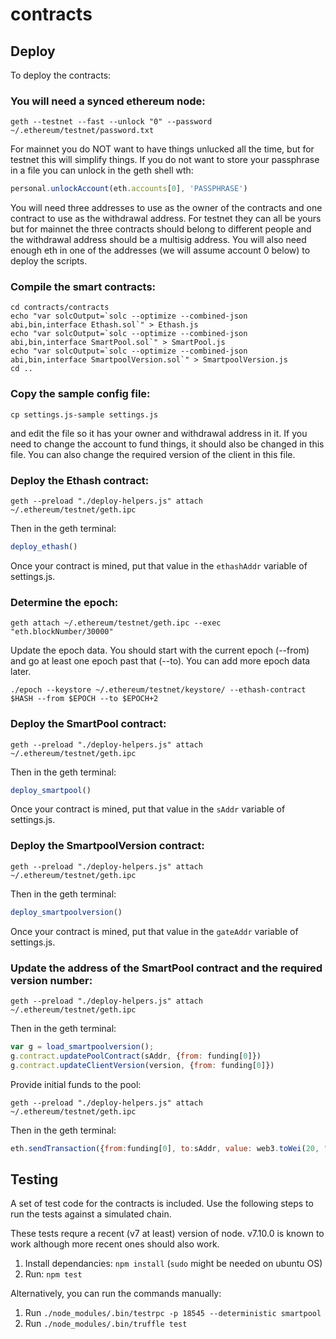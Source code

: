 # contracts

## Deploy

To deploy the contracts:

### You will need a synced ethereum node:
```
geth --testnet --fast --unlock "0" --password ~/.ethereum/testnet/password.txt
```

For mainnet you do NOT want to have things unlucked all the time, but for testnet this will simplify things.  If you do not want to store your passphrase in a file you can unlock in the geth shell wth:
```javascript
personal.unlockAccount(eth.accounts[0], 'PASSPHRASE')
```

You will need three addresses to use as the owner of the contracts and one contract to use as the withdrawal address.  For testnet they can all be yours but for mainnet the three contracts should belong to different people and the withdrawal address should be a multisig address.  You will also need enough eth in one of the addresses (we will assume account 0 below) to deploy the scripts.

### Compile the smart contracts:

```
cd contracts/contracts
echo "var solcOutput=`solc --optimize --combined-json abi,bin,interface Ethash.sol`" > Ethash.js
echo "var solcOutput=`solc --optimize --combined-json abi,bin,interface SmartPool.sol`" > SmartPool.js
echo "var solcOutput=`solc --optimize --combined-json abi,bin,interface SmartpoolVersion.sol`" > SmartpoolVersion.js
cd ..
```

### Copy the sample config file:
```
cp settings.js-sample settings.js
```
and edit the file so it has your owner and withdrawal address in it.  If you need to change the account to fund things, it should also be changed in this file.  You can also change the required version of the client in this file.

### Deploy the Ethash contract:
```
geth --preload "./deploy-helpers.js" attach ~/.ethereum/testnet/geth.ipc
```
Then in the geth terminal:
```javascript
deploy_ethash()
```

Once your contract is mined, put that value in the `ethashAddr` variable of settings.js.

### Determine the epoch:

```
geth attach ~/.ethereum/testnet/geth.ipc --exec "eth.blockNumber/30000"
```

Update the epoch data.  You should start with the current epoch (--from) and go at least one epoch past that (--to).  You can add more epoch data later.
```
./epoch --keystore ~/.ethereum/testnet/keystore/ --ethash-contract $HASH --from $EPOCH --to $EPOCH+2
```

### Deploy the SmartPool contract:
```
geth --preload "./deploy-helpers.js" attach ~/.ethereum/testnet/geth.ipc
```
Then in the geth terminal:
```javascript
deploy_smartpool()
```

Once your contract is mined, put that value in the `sAddr` variable of settings.js.

### Deploy the SmartpoolVersion contract:
```
geth --preload "./deploy-helpers.js" attach ~/.ethereum/testnet/geth.ipc
```
Then in the geth terminal:
```javascript
deploy_smartpoolversion()
```

Once your contract is mined, put that value in the `gateAddr` variable of settings.js.

### Update the address of the SmartPool contract and the required version number:
```
geth --preload "./deploy-helpers.js" attach ~/.ethereum/testnet/geth.ipc
```
Then in the geth terminal:
```javascript
var g = load_smartpoolversion();
g.contract.updatePoolContract(sAddr, {from: funding[0]})
g.contract.updateClientVersion(version, {from: funding[0]})
```

Provide initial funds to the pool:
```
geth --preload "./deploy-helpers.js" attach ~/.ethereum/testnet/geth.ipc
```
Then in the geth terminal:
```javascript
eth.sendTransaction({from:funding[0], to:sAddr, value: web3.toWei(20, "ether")})
```

## Testing

A set of test code for the contracts is included.  Use the following steps to run the tests against a simulated chain.

These tests requre a recent (v7 at least) version of node.  v7.10.0 is known to work although more recent ones should also work.

1. Install dependancies: `npm install` (`sudo` might be needed on ubuntu OS)
2. Run: `npm test`

Alternatively, you can run the commands manually:
1. Run `./node_modules/.bin/testrpc -p 18545 --deterministic smartpool`
2. Run `./node_modules/.bin/truffle test`

